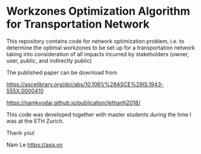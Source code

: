 Workzones Optimization Algorithm for Transportation Network
======================

This repository contains code for network optimization problem, i.e. to determine the optimal workzones to be set up for a transportation network taking into consideration of all impacts incurred by stakeholders (owner, user, public, and indirectly public)

The published paper can be download from 

https://ascelibrary.org/doi/abs/10.1061/%28ASCE%29IS.1943-555X.0000410

https://namkyodai.github.io/publication/lethanh2018/

This code was developed together with master students during the time I was at the ETH Zurich.

Thank you!

Nam Le
https://asq.vn
